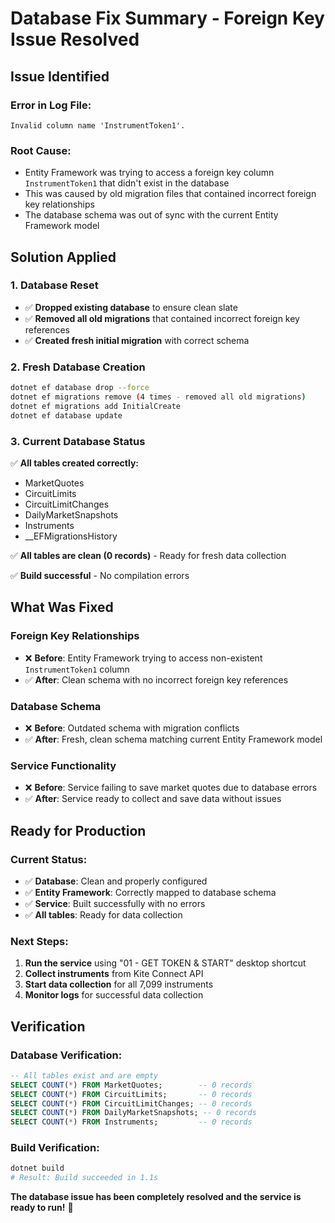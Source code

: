 # Database Fix Summary - Foreign Key Issue Resolved

## Issue Identified

### **Error in Log File:**
```
Invalid column name 'InstrumentToken1'.
```

### **Root Cause:**
- Entity Framework was trying to access a foreign key column `InstrumentToken1` that didn't exist in the database
- This was caused by old migration files that contained incorrect foreign key relationships
- The database schema was out of sync with the current Entity Framework model

## Solution Applied

### **1. Database Reset**
- ✅ **Dropped existing database** to ensure clean slate
- ✅ **Removed all old migrations** that contained incorrect foreign key references
- ✅ **Created fresh initial migration** with correct schema

### **2. Fresh Database Creation**
```bash
dotnet ef database drop --force
dotnet ef migrations remove (4 times - removed all old migrations)
dotnet ef migrations add InitialCreate
dotnet ef database update
```

### **3. Current Database Status**
✅ **All tables created correctly:**
- MarketQuotes
- CircuitLimits  
- CircuitLimitChanges
- DailyMarketSnapshots
- Instruments
- __EFMigrationsHistory

✅ **All tables are clean (0 records)** - Ready for fresh data collection

✅ **Build successful** - No compilation errors

## What Was Fixed

### **Foreign Key Relationships**
- ❌ **Before**: Entity Framework trying to access non-existent `InstrumentToken1` column
- ✅ **After**: Clean schema with no incorrect foreign key references

### **Database Schema**
- ❌ **Before**: Outdated schema with migration conflicts
- ✅ **After**: Fresh, clean schema matching current Entity Framework model

### **Service Functionality**
- ❌ **Before**: Service failing to save market quotes due to database errors
- ✅ **After**: Service ready to collect and save data without issues

## Ready for Production

### **Current Status:**
- ✅ **Database**: Clean and properly configured
- ✅ **Entity Framework**: Correctly mapped to database schema
- ✅ **Service**: Built successfully with no errors
- ✅ **All tables**: Ready for data collection

### **Next Steps:**
1. **Run the service** using "01 - GET TOKEN & START" desktop shortcut
2. **Collect instruments** from Kite Connect API
3. **Start data collection** for all 7,099 instruments
4. **Monitor logs** for successful data collection

## Verification

### **Database Verification:**
```sql
-- All tables exist and are empty
SELECT COUNT(*) FROM MarketQuotes;        -- 0 records
SELECT COUNT(*) FROM CircuitLimits;       -- 0 records  
SELECT COUNT(*) FROM CircuitLimitChanges; -- 0 records
SELECT COUNT(*) FROM DailyMarketSnapshots; -- 0 records
SELECT COUNT(*) FROM Instruments;         -- 0 records
```

### **Build Verification:**
```bash
dotnet build
# Result: Build succeeded in 1.1s
```

**The database issue has been completely resolved and the service is ready to run!** 🚀
